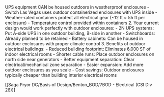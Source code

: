 
UPS equipment CAN be housed outdoors in weatherproof enclosures
    - Switch Las Vegas uses outdoor containerized enclosures with UPS inside
    - Weather-rated containers protect all electrical gear (~12 ft × 55 ft per enclosure)
    - Temperature control provided within containers
  2. Your current design would work perfectly with outdoor enclosures:
    - 2N UPS systems: Put A-side UPS in one outdoor building, B-side in another
    - Switchboards: Already planned to be retained
    - Battery cabinets: Can be housed in outdoor enclosures with proper climate control
  3. Benefits of outdoor electrical buildings:
    - Reduced building footprint: Eliminates 6,000 SF of indoor electrical rooms
    - Shorter cable runs: Place outdoor enclosures on north side near generators
    - Better equipment separation: Clear electrical/mechanical zone separation
    - Easier expansion: Add more outdoor enclosures as you scale
    - Cost savings: Outdoor enclosures typically cheaper than building interior electrical rooms

[[Saga Pryor DC/Basis of Design/Benton_BOD/7BOD - Electrical (CSI Div 26)]]